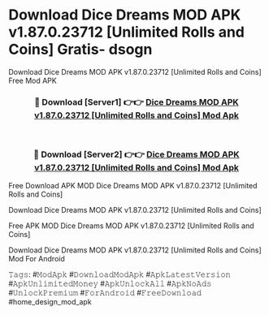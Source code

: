 # Download Dice Dreams MOD APK v1.87.0.23712 [Unlimited Rolls and Coins] Gratis- dsogn
Download Dice Dreams MOD APK v1.87.0.23712 [Unlimited Rolls and Coins] Free Mod APK

<div align="center">
<h3>🔴 Download [Server1] 👉👉 <a href="https://apk-comot.site?title=Dice_Dreams_MOD_APK_v1.87.0.23712_[Unlimited_Rolls_and_Coins]">Dice Dreams MOD APK v1.87.0.23712 [Unlimited Rolls and Coins] Mod Apk</a></h3><br>

<h3>🔴 Download [Server2] 👉👉 <a href="https://apk-comot.site?title=Dice_Dreams_MOD_APK_v1.87.0.23712_[Unlimited_Rolls_and_Coins]">Dice Dreams MOD APK v1.87.0.23712 [Unlimited Rolls and Coins] Mod Apk</a></h3>
</div>


Free Download APK MOD Dice Dreams MOD APK v1.87.0.23712 [Unlimited Rolls and Coins]

Download Dice Dreams MOD APK v1.87.0.23712 [Unlimited Rolls and Coins] 

Free APK MOD Dice Dreams MOD APK v1.87.0.23712 [Unlimited Rolls and Coins] 

Download Dice Dreams MOD APK v1.87.0.23712 [Unlimited Rolls and Coins] Mod For Android

𝚃𝚊𝚐𝚜: #𝙼𝚘𝚍𝙰𝚙𝚔 #𝙳𝚘𝚠𝚗𝚕𝚘𝚊𝚍𝙼𝚘𝚍𝙰𝚙𝚔 #𝙰𝚙𝚔𝙻𝚊𝚝𝚎𝚜𝚝𝚅𝚎𝚛𝚜𝚒𝚘𝚗 #𝙰𝚙𝚔𝚄𝚗𝚕𝚒𝚖𝚒𝚝𝚎𝚍𝙼𝚘𝚗𝚎𝚢 #𝙰𝚙𝚔𝚄𝚗𝚕𝚘𝚌𝚔𝙰𝚕𝚕 #𝙰𝚙𝚔𝙽𝚘𝙰𝚍𝚜 #𝚄𝚗𝚕𝚘𝚌𝚔𝙿𝚛𝚎𝚖𝚒𝚞𝚖 #𝙵𝚘𝚛𝙰𝚗𝚍𝚛𝚘𝚒𝚍 #𝙵𝚛𝚎𝚎𝙳𝚘𝚠𝚗𝚕𝚘𝚊𝚍 #home_design_mod_apk